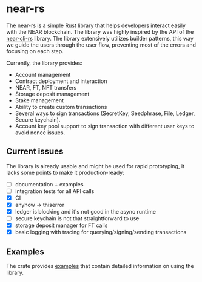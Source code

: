 # near-rs
The near-rs is a simple Rust library that helps developers interact easily with the NEAR blockchain. The library was highly inspired by the API of the [near-cli-rs](https://github.com/near/near-cli-rs) library. The library extensively utilizes builder patterns, this way we guide the users through the user flow, preventing most of the errors and focusing on each step.

Currently, the library provides:
* Account management
* Contract deployment and interaction
* NEAR, FT, NFT transfers
* Storage deposit management
* Stake management
* Ability to create custom transactions
* Several ways to sign transactions (SecretKey, Seedphrase, File, Ledger, Secure keychain).
* Account key pool support to sign transaction with different user keys to avoid nonce issues.

## Current issues

The library is already usable and might be used for rapid prototyping, it lacks some points to make it production-ready:
- [ ] documentation + examples
- [ ] integration tests for all API calls
- [x] CI
- [x] anyhow -> thiserror
- [x] ledger is blocking and it's not good in the async runtime
- [ ] secure keychain is not that straightforward to use
- [x] storage deposit manager for FT calls 
- [x] basic logging with tracing for querying/signing/sending transactions

## Examples
The crate provides [examples](./examples/) that contain detailed information on using the library.
 